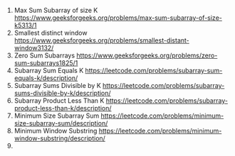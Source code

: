 1.  Max Sum Subarray of size K https://www.geeksforgeeks.org/problems/max-sum-subarray-of-size-k5313/1
2.  Smallest distinct window https://www.geeksforgeeks.org/problems/smallest-distant-window3132/
3.  Zero Sum Subarrays https://www.geeksforgeeks.org/problems/zero-sum-subarrays1825/1
4.  Subarray Sum Equals K https://leetcode.com/problems/subarray-sum-equals-k/description/
5.  Subarray Sums Divisible by K https://leetcode.com/problems/subarray-sums-divisible-by-k/description/
6.  Subarray Product Less Than K https://leetcode.com/problems/subarray-product-less-than-k/description/
7.  Minimum Size Subarray Sum https://leetcode.com/problems/minimum-size-subarray-sum/description/
8.  Minimum Window Substring https://leetcode.com/problems/minimum-window-substring/description/
9. 